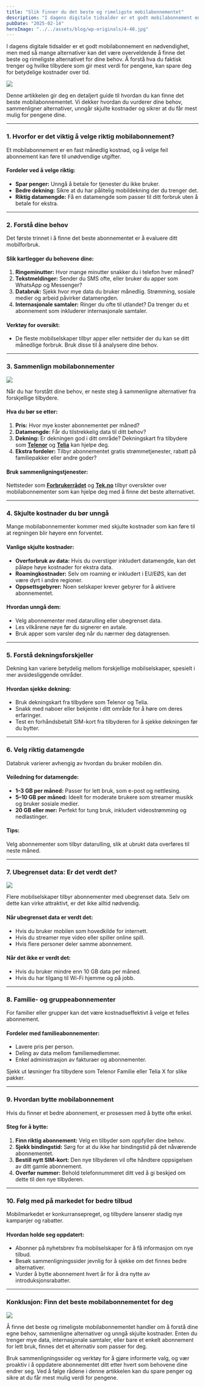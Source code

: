 ```yaml
---
title: "Slik finner du det beste og rimeligste mobilabonnementet"
description: "I dagens digitale tidsalder er et godt mobilabonnement en nødvendighet, men med så mange alternativer kan det være overveldende å finne det beste og rimeligste alternativet for dine behov. Å forstå hva du faktisk trenger og hvilke tilbydere som gir mest verdi for pengene, kan spare deg for betydelige kostnader over tid. Denne artikkelen gir &#8230; Read more"
pubDate: "2025-02-14"
heroImage: "../../assets/blog/wp-originals/4-40.jpg"
---
```


I dagens digitale tidsalder er et godt mobilabonnement en nødvendighet, men med så mange alternativer kan det være overveldende å finne det beste og rimeligste alternativet for dine behov. Å forstå hva du faktisk trenger og hvilke tilbydere som gir mest verdi for pengene, kan spare deg for betydelige kostnader over tid.

![](../../assets/blog/wp-originals/1-44.jpg)

Denne artikkelen gir deg en detaljert guide til hvordan du kan finne det beste mobilabonnementet. Vi dekker hvordan du vurderer dine behov, sammenligner alternativer, unngår skjulte kostnader og sikrer at du får mest mulig for pengene dine.

* * *

### **1\. Hvorfor er det viktig å velge riktig mobilabonnement?**

Et mobilabonnement er en fast månedlig kostnad, og å velge feil abonnement kan føre til unødvendige utgifter.

#### Fordeler ved å velge riktig:

*   **Spar penger:** Unngå å betale for tjenester du ikke bruker.
*   **Bedre dekning:** Sikre at du har pålitelig mobildekning der du trenger det.
*   **Riktig datamengde:** Få en datamengde som passer til ditt forbruk uten å betale for ekstra.

* * *

### **2\. Forstå dine behov**

Det første trinnet i å finne det beste abonnementet er å evaluere ditt mobilforbruk.

#### Slik kartlegger du behovene dine:

1.  **Ringeminutter:** Hvor mange minutter snakker du i telefon hver måned?
2.  **Tekstmeldinger:** Sender du SMS ofte, eller bruker du apper som WhatsApp og Messenger?
3.  **Databruk:** Sjekk hvor mye data du bruker månedlig. Strømming, sosiale medier og arbeid påvirker datamengden.
4.  **Internasjonale samtaler:** Ringer du ofte til utlandet? Da trenger du et abonnement som inkluderer internasjonale samtaler.

#### Verktøy for oversikt:

*   De fleste mobilselskaper tilbyr apper eller nettsider der du kan se ditt månedlige forbruk. Bruk disse til å analysere dine behov.

* * *

### **3\. Sammenlign mobilabonnementer**

![](../../assets/blog/wp-originals/2-40.jpg)

Når du har forstått dine behov, er neste steg å sammenligne alternativer fra forskjellige tilbydere.

#### Hva du bør se etter:

1.  **Pris:** Hvor mye koster abonnementet per måned?
2.  **Datamengde:** Får du tilstrekkelig data til ditt behov?
3.  **Dekning:** Er dekningen god i ditt område? Dekningskart fra tilbydere som **[Telenor](https://www.telenor.no)** og **[Telia](https://www.telia.no)** kan hjelpe deg.
4.  **Ekstra fordeler:** Tilbyr abonnementet gratis strømmetjenester, rabatt på familiepakker eller andre goder?

#### Bruk sammenligningstjenester:

Nettsteder som **[Forbrukerrådet](https://www.forbrukerradet.no)** og **[Tek.no](https://www.tek.no)** tilbyr oversikter over mobilabonnementer som kan hjelpe deg med å finne det beste alternativet.

* * *

### **4\. Skjulte kostnader du bør unngå**

Mange mobilabonnementer kommer med skjulte kostnader som kan føre til at regningen blir høyere enn forventet.

#### Vanlige skjulte kostnader:

*   **Overforbruk av data:** Hvis du overstiger inkludert datamengde, kan det påløpe høye kostnader for ekstra data.
*   **Roamingkostnader:** Selv om roaming er inkludert i EU/EØS, kan det være dyrt i andre regioner.
*   **Oppsettsgebyrer:** Noen selskaper krever gebyrer for å aktivere abonnementet.

#### Hvordan unngå dem:

*   Velg abonnementer med datarulling eller ubegrenset data.
*   Les vilkårene nøye før du signerer en avtale.
*   Bruk apper som varsler deg når du nærmer deg datagrensen.

* * *

### **5\. Forstå dekningsforskjeller**

Dekning kan variere betydelig mellom forskjellige mobilselskaper, spesielt i mer avsidesliggende områder.

#### Hvordan sjekke dekning:

*   Bruk dekningskart fra tilbydere som Telenor og Telia.
*   Snakk med naboer eller bekjente i ditt område for å høre om deres erfaringer.
*   Test en forhåndsbetalt SIM-kort fra tilbyderen for å sjekke dekningen før du bytter.

* * *

### **6\. Velg riktig datamengde**

Databruk varierer avhengig av hvordan du bruker mobilen din.

#### Veiledning for datamengde:

*   **1–3 GB per måned:** Passer for lett bruk, som e-post og nettlesing.
*   **5–10 GB per måned:** Ideelt for moderate brukere som streamer musikk og bruker sosiale medier.
*   **20 GB eller mer:** Perfekt for tung bruk, inkludert videostrømming og nedlastinger.

#### Tips:

Velg abonnementer som tilbyr datarulling, slik at ubrukt data overføres til neste måned.

* * *

### **7\. Ubegrenset data: Er det verdt det?**

![](../../assets/blog/wp-originals/3-38.jpg)

Flere mobilselskaper tilbyr abonnementer med ubegrenset data. Selv om dette kan virke attraktivt, er det ikke alltid nødvendig.

#### Når ubegrenset data er verdt det:

*   Hvis du bruker mobilen som hovedkilde for internett.
*   Hvis du streamer mye video eller spiller online spill.
*   Hvis flere personer deler samme abonnement.

#### Når det ikke er verdt det:

*   Hvis du bruker mindre enn 10 GB data per måned.
*   Hvis du har tilgang til Wi-Fi hjemme og på jobb.

* * *

### **8\. Familie- og gruppeabonnementer**

For familier eller grupper kan det være kostnadseffektivt å velge et felles abonnement.

#### Fordeler med familieabonnementer:

*   Lavere pris per person.
*   Deling av data mellom familiemedlemmer.
*   Enkel administrasjon av fakturaer og abonnementer.

Sjekk ut løsninger fra tilbydere som Telenor Familie eller Telia X for slike pakker.

* * *

### **9\. Hvordan bytte mobilabonnement**

Hvis du finner et bedre abonnement, er prosessen med å bytte ofte enkel.

#### Steg for å bytte:

1.  **Finn riktig abonnement:** Velg en tilbyder som oppfyller dine behov.
2.  **Sjekk bindingstid:** Sørg for at du ikke har bindingstid på det nåværende abonnementet.
3.  **Bestill nytt SIM-kort:** Den nye tilbyderen vil ofte håndtere oppsigelsen av ditt gamle abonnement.
4.  **Overfør nummer:** Behold telefonnummeret ditt ved å gi beskjed om dette til den nye tilbyderen.

* * *

### **10\. Følg med på markedet for bedre tilbud**

Mobilmarkedet er konkurransepreget, og tilbydere lanserer stadig nye kampanjer og rabatter.

#### Hvordan holde seg oppdatert:

*   Abonner på nyhetsbrev fra mobilselskaper for å få informasjon om nye tilbud.
*   Besøk sammenligningssider jevnlig for å sjekke om det finnes bedre alternativer.
*   Vurder å bytte abonnement hvert år for å dra nytte av introduksjonsrabatter.

* * *

### **Konklusjon: Finn det beste mobilabonnementet for deg**

![](../../assets/blog/wp-originals/4-40.jpg)

Å finne det beste og rimeligste mobilabonnementet handler om å forstå dine egne behov, sammenligne alternativer og unngå skjulte kostnader. Enten du trenger mye data, internasjonale samtaler, eller bare et enkelt abonnement for lett bruk, finnes det et alternativ som passer for deg.

Bruk sammenligningssider og verktøy for å gjøre informerte valg, og vær proaktiv i å oppdatere abonnementet ditt etter hvert som behovene dine endrer seg. Ved å følge rådene i denne artikkelen kan du spare penger og sikre at du får mest mulig verdi for pengene.